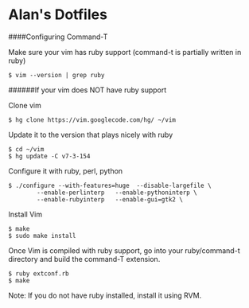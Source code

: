 Alan's Dotfiles
================

####Configuring Command-T

Make sure your vim has ruby support (command-t is partially written in ruby)

    $ vim --version | grep ruby

######If your vim does NOT have ruby support

Clone vim

    $ hg clone https://vim.googlecode.com/hg/ ~/vim

Update it to the version that plays nicely with ruby

    $ cd ~/vim
    $ hg update -C v7-3-154

Configure it with ruby, perl, python

    $ ./configure --with-features=huge  --disable-largefile \
            --enable-perlinterp   --enable-pythoninterp \
            --enable-rubyinterp   --enable-gui=gtk2 \

Install Vim

    $ make
    $ sudo make install

Once Vim is compiled with ruby support, go into your ruby/command-t directory and build the command-T extension.

    $ ruby extconf.rb
    $ make

Note: If you do not have ruby installed, install it using RVM.



